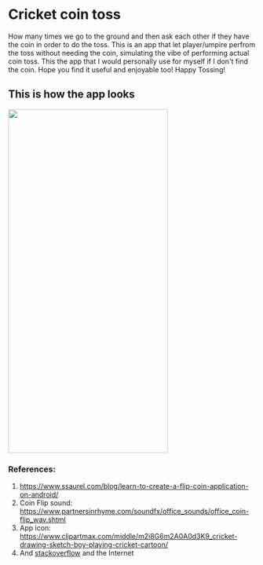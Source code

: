 # Cricket coin toss 
How many times we go to the ground and then ask each other if they have the coin in order to do the toss. This is an app that let player/umpire perfrom the toss without needing the coin, simulating the vibe of performing actual coin toss. This the app that I would personally use for myself if I don't find the coin. 
Hope you find it useful and enjoyable too! Happy Tossing! 


## This is how the app looks
<img src="https://user-images.githubusercontent.com/36672530/115465748-ebc2ea80-a1e3-11eb-90b7-643548a59ae5.jpg" width="325" height="700">


### References:
1. https://www.ssaurel.com/blog/learn-to-create-a-flip-coin-application-on-android/
2. Coin Flip sound: https://www.partnersinrhyme.com/soundfx/office_sounds/office_coin-flip_wav.shtml
3. App icon: https://www.clipartmax.com/middle/m2i8G6m2A0A0d3K9_cricket-drawing-sketch-boy-playing-cricket-cartoon/
4. And [stackoverflow](https://stackoverflow.com/) and the Internet
